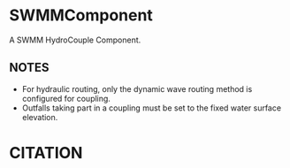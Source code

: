 # SWMMComponent

A SWMM HydroCouple Component.

## NOTES

- For hydraulic routing, only the dynamic wave routing method is configured for coupling.
- Outfalls taking part in a coupling must be set to the fixed water surface elevation.

# CITATION
